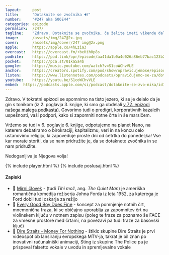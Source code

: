 ```yaml
---
layout: 	post
title:  	"Dotaknite se zvočnika 🔊"
number: 	"#247 aka S06E44"
categories:	epizode
permalink:	/247/
tagline: 	"Zdravo. Dotaknite se zvočnika, če želite imeti vikende daljše, veliko daljše kot so zdaj. Zdaj se dotaknite zvočnika. Zdaj!" 
image:		/assets/img/247@2x.jpg
cover:		/assets/img/cover/247 img@2x.png
apple:		https://apple.co/4hLzia3
overcast:	https://overcast.fm/+beHih0p8s
podkite:	https://pod.link/opr/episode/aa41da1b0a4d026a86eb77bac123b23a
pocket:		https://pca.st/01ka5a4b
google:		https://music.youtube.com/watch?v=S1coWChvVLE
anchor:		https://creators.spotify.com/pod/show/opravicujemose/episodes/Dotaknite-se-zvonika-e2uv5fe
listen:		https://www.listennotes.com/podcasts/opravičujemo-se-za/dotaknite-se-zvočnika-ZOd9MwL3nmf/embed/
youtube:	https://youtu.be/S1coWChvVLE
embed:	https://podcasts.apple.com/si/podcast/dotaknite-se-zvo-nika/id1514750013?i=1000692920589
---
```


Zdravo. V tokratni epizodi se spomnimo na tisto jezero, ki se je delalo da je gin s tonikom (iz 2. poglavja 3. knjige, ki smo ga obdelali [v 72. epizodi našega malega podkasta](https://opravicujemo.se/072/)). Govorimo tudi o predigri, korporativnih kazalcih uspešnosti, vaši podpori, kako si zapomniti notne črte in še marsičem. 

Vržemo se tudi v 6. poglavje 6. knjige, odpotujemo na planet Nano, na katerem debatiramo o birokraciji, kapitalizmu, veri in na koncu celo ustanovimo religijo, ki zapoveduje proste dni od četrtka do ponedeljka! Vse kar morate storiti, da se nam pridružite je, da se dotaknete zvočnika in se nam pridružite. 

Nedoganljiva je Njegova volja! 

{% include player.html %}
{% include poslusaj.html %}

<!--break-->

#### Zapiski

- 🥊 [Mirni človek](https://sl.wikipedia.org/wiki/Mirni_%C4%8Dlovek) - (tudi *Tihi mož*, ang. *The Quiet Man*) je ameriška romantična komedija režiserja Johna Forda iz leta 1952, za katerega je Ford dobil tudi oskarja za režijo 
- 🎼 [Every Good Boy Does Fine](https://ahighernote.com/lines-and-spaces/) - koncept za pomnjenje notnih črt, mnemonična fraza, ki se običajno uporablja za zapomnitev črt na violinskem ključu v notnem zapisu (poleg te fraze za poznamo še FACE za vmesne prostore med črtami, na povezavi pa tudi fraze za basovski ključ) 
- 💸 [Dire Straits - Money For Nothing](https://www.youtube.com/watch?v=wTP2RUD_cL0) - štiklc skupine Dire Straits je prvi videospot ob lansiranju evropskega MTV-ja, takrat je bil znan po inovativni računalniški animaciji, Sting iz skupine The Police pa je prispeval falsetto vokale v uvodu in spremljevalne vokale 